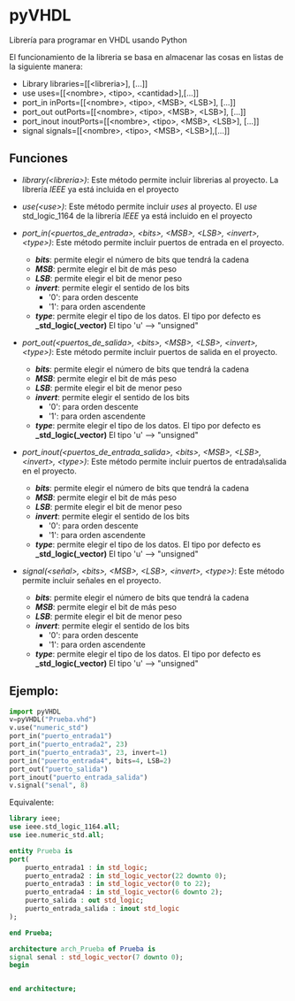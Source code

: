 # pyVHDL
 Librería para programar en VHDL usando Python

El funcionamiento de la libreria se basa en almacenar las cosas en listas de la siguiente manera:
 - Library
 libraries=[[\<libreria\>], [...]]
 - use
 uses=[[\<nombre\>, \<tipo\>, \<cantidad\>],[...]]
 - port_in
 inPorts=[[\<nombre\>, \<tipo\>, \<MSB\>, \<LSB\>], [...]]
- port_out
outPorts=[[\<nombre\>, \<tipo\>, \<MSB\>, \<LSB\>], [...]]
- port_inout
inoutPorts=[[\<nombre\>, \<tipo\>, \<MSB\>, \<LSB\>], [...]]
- signal
signals=[[\<nombre\>, \<tipo\>, \<MSB\>, \<LSB\>],[...]]


## Funciones
- *library(\<libreria\>)*: 
Este método permite incluir librerias al proyecto. La librería _IEEE_ ya está incluida en el proyecto
- *use(\<use\>)*: 
Este método permite incluir _uses_ al proyecto. El _use_ std_logic_1164 de la librería _IEEE_ ya está incluido en el proyecto
- *port_in(\<puertos_de_entrada\>, \<bits\>, \<MSB\>, \<LSB\>, \<invert\>, \<type\>)*: 
Este método permite incluir puertos de entrada en el proyecto.
    - **_bits_**: permite elegir el número de bits que tendrá la cadena
    - **_MSB_**: permite elegir el bit de más peso
    - **_LSB_**: permite elegir el bit de menor peso
    - **_invert_**: permite elegir el sentido de los bits
        - '0': para orden descente
        - '1': para orden ascendente
    - **_type_**: permite elegir el tipo de los datos. El tipo por defecto es **_std_logic(_vector)**
    El tipo 'u' --> "unsigned"

- *port_out(\<puertos_de_salida\>, \<bits\>, \<MSB\>, \<LSB\>, \<invert\>, \<type\>)*: 
Este método permite incluir puertos de salida en el proyecto.
    - **_bits_**: permite elegir el número de bits que tendrá la cadena
    - **_MSB_**: permite elegir el bit de más peso
    - **_LSB_**: permite elegir el bit de menor peso
    - **_invert_**: permite elegir el sentido de los bits
        - '0': para orden descente
        - '1': para orden ascendente
    - **_type_**: permite elegir el tipo de los datos. El tipo por defecto es **_std_logic(_vector)**
    El tipo 'u' --> "unsigned"

- *port_inout(\<puertos_de_entrada_salida\>, \<bits\>, \<MSB\>, \<LSB\>, \<invert\>, \<type\>)*: 
Este método permite incluir puertos de entrada\salida en el proyecto.
    - **_bits_**: permite elegir el número de bits que tendrá la cadena
    - **_MSB_**: permite elegir el bit de más peso
    - **_LSB_**: permite elegir el bit de menor peso
    - **_invert_**: permite elegir el sentido de los bits
        - '0': para orden descente
        - '1': para orden ascendente
    - **_type_**: permite elegir el tipo de los datos. El tipo por defecto es **_std_logic(_vector)**
    El tipo 'u' --> "unsigned"

- *signal(\<señal\>, \<bits\>, \<MSB\>, \<LSB\>, \<invert\>, \<type\>)*: 
Este método permite incluir señales en el proyecto.
    - **_bits_**: permite elegir el número de bits que tendrá la cadena
    - **_MSB_**: permite elegir el bit de más peso
    - **_LSB_**: permite elegir el bit de menor peso
    - **_invert_**: permite elegir el sentido de los bits
        - '0': para orden descente
        - '1': para orden ascendente
    - **_type_**: permite elegir el tipo de los datos. El tipo por defecto es **_std_logic(_vector)**
    El tipo 'u' --> "unsigned"

## Ejemplo:
``` python
import pyVHDL
v=pyVHDL("Prueba.vhd")
v.use("numeric_std")
port_in("puerto_entrada1")
port_in("puerto_entrada2", 23)
port_in("puerto_entrada3", 23, invert=1)
port_in("puerto_entrada4", bits=4, LSB=2)
port_out("puerto_salida")
port_inout("puerto_entrada_salida")
v.signal("senal", 8)
```
Equivalente:
``` vhdl
library ieee;
use ieee.std_logic_1164.all;
use iee.numeric_std.all;

entity Prueba is
port(
    puerto_entrada1 : in std_logic;
    puerto_entrada2 : in std_logic_vector(22 downto 0);
    puerto_entrada3 : in std_logic_vector(0 to 22);
    puerto_entrada4 : in std_logic_vector(6 downto 2);
    puerto_salida : out std_logic;
    puerto_entrada_salida : inout std_logic
);

end Prueba;

architecture arch_Prueba of Prueba is
signal senal : std_logic_vector(7 downto 0);
begin


end architecture;
```